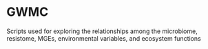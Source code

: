 # GWMC
Scripts used for exploring the relationships among the microbiome, resistome, MGEs, environmental variables, and ecosystem functions
